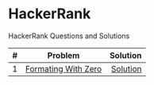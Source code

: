 # HackerRank
HackerRank Questions and Solutions


| # | Problem      | Solution  |
|--:|:-------------:|----------:| 
|1| [Formating With Zero](https://www.hackerrank.com/challenges/java-output-formatting/problem?isFullScreen=true&h_r=next-challenge&h_v=zen&h_r=next-challenge&h_v=zen&h_r=next-challenge&h_v=zen&h_r=next-challenge&h_v=zen)      | [Solution](https://github.com/amp-patel/HackerRank/blob/main/FormatingWithZero.java) | 
